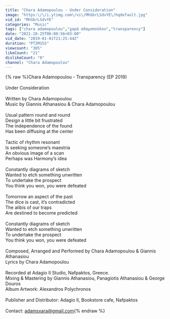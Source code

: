 ```yaml
---
title: "Chara Adamopoulou - Under Consideration"
image: "https:\/\/i.ytimg.com\/vi\/MhGbrLSdvYE\/hqdefault.jpg"
vid_id: "MhGbrLSdvYE"
categories: "Music"
tags: ["chara adamopoulou","χαρά αδαμοπούλου","transparency"]
date: "2021-10-25T06:00:56+03:00"
vid_date: "2019-01-01T21:25:44Z"
duration: "PT2M15S"
viewcount: "305"
likeCount: "21"
dislikeCount: "0"
channel: "Chara Adamopoulou"
---
```

{% raw %}Chara Adamopoulou - Transparency (EP 2019)<br /><br />Under Consideration<br /><br />Written by Chara Adamopoulou<br />Music by Giannis Athanasiou &amp; Chara Adamopoulou<br /><br />Usual pattern round and round<br />Design a little bit frustrated<br />The independence of the found<br />Has been diffusing at the center<br /><br />Tactic of rhythm resonant<br />Is seeking someone’s maestria<br />An obvious image of a scan<br />Perhaps was Harmony’s idea<br /><br />Constantly diagrams of sketch<br />Wanted to etch something unwritten<br />To undertake the prospect<br />You think you won, you were defeated<br /><br />Tomorrow an aspect of the past<br />The dice is cast, it’s contradicted<br />The alibis of our traps<br />Are destined to become predicted<br /><br />Constantly diagrams of sketch<br />Wanted to etch something unwritten<br />To undertake the prospect<br />You think you won, you were defeated<br /><br />Composed, Arranged and Performed by Chara Adamopoulou &amp; Giannis Athanasiou<br />Lyrics by Chara Adamopoulou<br /><br />Recorded at Adagio II Studio, Nafpaktos, Greece.<br />Mixing &amp; Mastering by Giannis Athanasiou, Panagiotis Athanasiou &amp; George Douros<br />Album Artwork: Alexandros Polychronos<br /> <br />Publisher and Distributor: Adagio II, Bookstore cafe, Nafpaktos<br /><br />Contact: adamsxara@gmail.com{% endraw %}
